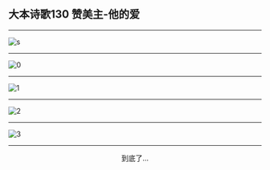 
## 大本诗歌130 赞美主-他的爱
        
<div id="aplayer0"></div>

---

<img alt="s" data-original="/data/d0198/640.jpeg">

---

<img alt="0" data-original="/data/d0198/0.png">

---

<img alt="1" data-original="/data/d0198/1.png">

---

<img alt="2" data-original="/data/d0198/2.png">

---

<img alt="3" data-original="/data/d0198/3.png">

---

<p style="text-align: center">到底了...</p>

<script src="/js/dist-view.js"></script>

<script>
MAIN.id = 'd0198';
        
const ap0 = new APlayer({
    container: document.getElementById('aplayer0'),
    volume: 1,
    loop: 'none',
    preload: 'none',
    audio: [{
        name: '大本诗歌130.mp3',
        artist: '大本诗歌',
        url: 'https://res.wx.qq.com/voice/getvoice?mediaid=MzI0NTk3MDM5M18yMjQ3NDg5MzAw',
        cover: '/favicon'
    }]
});
</script>
